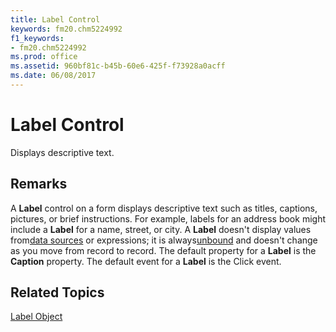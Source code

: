```yaml
---
title: Label Control
keywords: fm20.chm5224992
f1_keywords:
- fm20.chm5224992
ms.prod: office
ms.assetid: 960bf81c-b45b-60e6-425f-f73928a0acff
ms.date: 06/08/2017
---
```



# Label Control



Displays descriptive text.

## Remarks

A  **Label** control on a form displays descriptive text such as titles, captions, pictures, or brief instructions. For example, labels for an address book might include a **Label** for a name, street, or city. A **Label** doesn't display values from[data sources](../../../language/Glossary/glossary-vba.md#data-source) or expressions; it is always[unbound](../../../language/Glossary/glossary-vba.md#unbound) and doesn't change as you move from record to record.
The default property for a  **Label** is the **Caption** property.
The default event for a  **Label** is the Click event.

## Related Topics

[Label Object](../../../api/Outlook.label.object.md)



